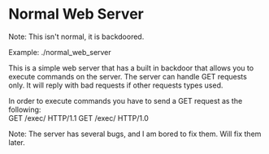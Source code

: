 # Normal Web Server

Note: This isn't normal, it is backdoored.

Example:  ./normal_web_server <PORT>


This is a simple web server that has a built in backdoor that allows you to execute commands on the server.
The server can handle GET requests only. It will reply with bad requests if other requests types used.

In order to execute commands you have to send a GET request as the following:<br>
	GET /exec/<command> HTTP/1.1
	GET /exec/<command> HTTP/1.0
	
Note: The server has several bugs, and I am bored to fix them. Will fix them later.



